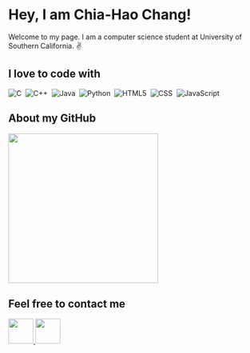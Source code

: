 # Hey, I am Chia-Hao Chang!
Welcome to my page. I am a computer science student at University of Southern California. ✌️ <br>
## I love to code with
![C](https://img.shields.io/badge/C-00599C?style=for-the-badge&logo=c&logoColor=white)&nbsp;
![C++](https://img.shields.io/badge/C%2B%2B-00599C?style=for-the-badge&logo=c%2B%2B&logoColor=white)&nbsp;
![Java](https://img.shields.io/badge/Java-ED8B00?style=for-the-badge&logo=java&logoColor=white)&nbsp;
![Python](https://img.shields.io/badge/Python-FFD43B?style=for-the-badge&logo=python&logoColor=darkgreen)&nbsp;
![HTML5](https://img.shields.io/badge/HTML5-E34F26?style=for-the-badge&logo=html5&logoColor=white)&nbsp;
![CSS](https://img.shields.io/badge/CSS3-1572B6?style=for-the-badge&logo=css3&logoColor=white)&nbsp;
![JavaScript](https://img.shields.io/badge/JavaScript-323330?style=for-the-badge&logo=javascript&logoColor=F7DF1E)&nbsp;

[icons]: (https://github.com/alexandresanlim/Badges4-README.md-Profile#readme)

## About my GitHub
<a href="https://github.com/ChiaHaoChangTw">
  <!--
  <img height="250" src="https://github-readme-stats.vercel.app/api?username=ChiaHaoChangTw&theme=gotham">
  &nbsp;&nbsp;
  -->
  <img height="300" src="https://github-readme-stats.vercel.app/api/top-langs/?username=ChiaHaoChangTw&theme=gotham">
</a>

[GitHub stats]: (https://github.com/anuraghazra/github-readme-stats)

## Feel free to contact me
<a href=cchang82@usc.edu>
  <img height="50" src="https://img.icons8.com/external-kiranshastry-lineal-color-kiranshastry/64/000000/external-email-advertising-kiranshastry-lineal-color-kiranshastry-1.png"/>
</a>
<a href="https://www.linkedin.com/in/chia-hao-chang">
  <img height="50" src="https://img.icons8.com/color/48/000000/linkedin.png"/>
</a>
